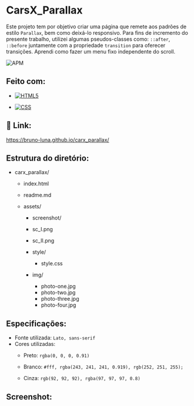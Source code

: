 # CarsX_Parallax
Este projeto tem por objetivo criar uma página que remete aos padrões de estilo `Parallax`, bem como deixá-lo responsivo.  Para fins de incremento do presente trabalho, utilizei algumas pseudos-classes como: `::after`, `::before` juntamente com a propriedade `transition` para oferecer transições. Aprendi como fazer  um menu fixo independente do scroll.

![APM](https://camo.githubusercontent.com/2b5be4f21ba05bac285e81a1a1f11036ee50ca3bb9b2b7b00a3cd1cf0589b2fc/68747470733a2f2f696d672e736869656c64732e696f2f61706d2f6c2f76696d2d6d6f64653f636f6c6f723d626c7565)

## Feito com:

- [![HTML5](https://camo.githubusercontent.com/3fd58db04ae96181db91ff9cee08bca4ca6db9db8dd38f2063f26781eaeb67e4/68747470733a2f2f696d672e736869656c64732e696f2f62616467652f2d48544d4c352d3030303030303f7374796c653d666c6174266c6f676f3d68746d6c35)](https://camo.githubusercontent.com/3fd58db04ae96181db91ff9cee08bca4ca6db9db8dd38f2063f26781eaeb67e4/68747470733a2f2f696d672e736869656c64732e696f2f62616467652f2d48544d4c352d3030303030303f7374796c653d666c6174266c6f676f3d68746d6c35)

- [![CSS](https://camo.githubusercontent.com/d738d76484d50c8345c2d01e39364b707285bc7936140858e7909dfe6424efb2/68747470733a2f2f696d672e736869656c64732e696f2f62616467652f2d4353532d3035313232413f7374796c653d666c6174266c6f676f3d43535333266c6f676f436f6c6f723d313537324236)](https://camo.githubusercontent.com/d738d76484d50c8345c2d01e39364b707285bc7936140858e7909dfe6424efb2/68747470733a2f2f696d672e736869656c64732e696f2f62616467652f2d4353532d3035313232413f7374796c653d666c6174266c6f676f3d43535333266c6f676f436f6c6f723d313537324236)

  

## :tada:  Link:

https://bruno-luna.github.io/carx_parallax/

## Estrutura do diretório:

  - carx_parallax/
	 - index.html
	
	- readme.md
	
	 - assets/
		
		 - screenshot/
		  - sc_I.png
		  - sc_II.png
		
		- style/
		
		     - style.css
		
		 - img/
		
		   - photo-one.jpg
		   - photo-two.jpg
		   - photo-three.jpg
		   - photo-four.jpg
		
		   
	
## Especificações:

-   Fonte utilizada:  `Lato, sans-serif`
-   Cores utilizadas:
    - Preto: `rgba(0, 0, 0, 0.91)`
    
    - Branco: `#fff, rgba(243, 241, 241, 0.919), rgb(252, 251, 255); `
    
    - Cinza: `rgb(92, 92, 92), rgba(97, 97, 97, 0.8)`
    
      
    

## Screenshot:

![]()



![]()